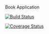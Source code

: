 
Book Application

[![Build Status](https://travis-ci.org/victorsteven/Book-app-NodeJS-PostgreSQL-Travis-Coveralls-Code-Climate.svg?branch=master)](https://travis-ci.org/victorsteven/Book-app-NodeJS-PostgreSQL-Travis-Coveralls-Code-Climate)

[![Coverage Status](https://coveralls.io/repos/github/victorsteven/Book-app-NodeJS-PostgreSQL-Travis-Coveralls-Code-Climate/badge.svg?branch=master)](https://coveralls.io/github/victorsteven/Book-app-NodeJS-PostgreSQL-Travis-Coveralls-Code-Climate?branch=master)